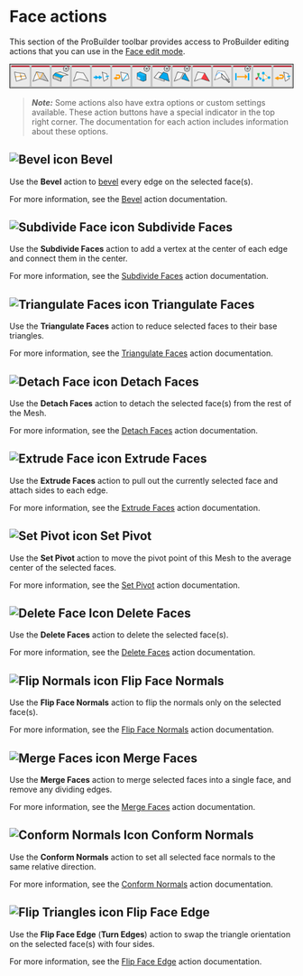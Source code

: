 # Face actions

This section of the ProBuilder toolbar provides access to ProBuilder editing actions that you can use in the [Face edit mode](modes.md).

![Face mode action buttons on the ProBuilder toolbar](images/tool_faces.png)

> ***Note:*** Some actions also have extra options or custom settings available. These action buttons have a special indicator in the top right corner. The documentation for each action includes information about these options.

## ![Bevel icon](images/icons/Edge_Bevel.png) Bevel

Use the **Bevel** action to [bevel](Edge_Bevel.md) every edge on the selected face(s).

For more information, see the [Bevel](Face_Bevel.md) action documentation.

## ![Subdivide Face icon](images/icons/Face_Subdivide.png) Subdivide Faces

Use the **Subdivide Faces** action to add a vertex at the center of each edge and connect them in the center.

For more information, see the [Subdivide Faces](Face_Subdivide.md) action documentation.

## ![Triangulate Faces icon](images/icons/Face_Triangulate.png) Triangulate Faces

Use the **Triangulate Faces** action to reduce selected faces to their base triangles.

For more information, see the [Triangulate Faces](Face_Triangulate.md) action documentation.

## ![Detach Face icon](images/icons/Face_Detach.png) Detach Faces

Use the **Detach Faces** action to detach the selected face(s) from the rest of the Mesh.

For more information, see the [Detach Faces](Face_Detach.md) action documentation.

## ![Extrude Face icon](images/icons/Face_Extrude.png) Extrude Faces

Use the **Extrude Faces** action to pull out the currently selected face and attach sides to each edge.

For more information, see the [Extrude Faces](Face_Extrude.md) action documentation.

## ![Set Pivot icon](images/icons/SetPivot.png) Set Pivot

Use the **Set Pivot** action to move the pivot point of this Mesh to the average center of the selected faces.

For more information, see the [Set Pivot](Face_SetPivot.md) action documentation.

## ![Delete Face Icon](images/icons/Face_Delete.png) Delete Faces

Use the **Delete Faces** action to delete the selected face(s).

For more information, see the [Delete Faces](Face_Delete.md) action documentation.

## ![Flip Normals icon](images/icons/Face_FlipNormals.png) Flip Face Normals

Use the **Flip Face Normals** action to flip the normals only on the selected face(s).

For more information, see the [Flip Face Normals](Face_FlipNormals.md) action documentation.

## ![Merge Faces icon](images/icons/Face_Merge.png) Merge Faces

Use the **Merge Faces** action to merge selected faces into a single face, and remove any dividing edges.

For more information, see the [Merge Faces](Face_Merge.md) action documentation.

## ![Conform Normals Icon](images/icons/Face_ConformNormals.png) Conform Normals

Use the **Conform Normals** action to set all selected face normals to the same relative direction. 

For more information, see the [Conform Normals](Face_ConformNormals.md) action documentation.

## ![Flip Triangles icon](images/icons/Face_FlipTri.png) Flip Face Edge

Use the **Flip Face Edge** (**Turn Edges**) action to swap the triangle orientation on the selected face(s) with four sides.

For more information, see the [Flip Face Edge](Face_FlipTri.md) action documentation.


